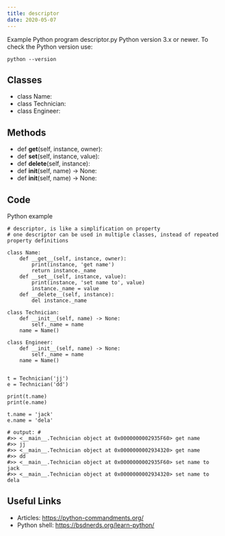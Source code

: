 ```yaml
---
title: descriptor
date: 2020-05-07
---
```

Example Python program descriptor.py
Python version 3.x or newer.
To check the Python version use:

    python --version


## Classes

* class Name:
* class Technician:
* class Engineer:

## Methods

* def __get__(self, instance, owner):
* def __set__(self, instance, value):
* def __delete__(self, instance):
* def __init__(self, name) -> None:
* def __init__(self, name) -> None:

## Code

Python example

    # descriptor, is like a simplification on property
    # one descriptor can be used in multiple classes, instead of repeated property definitions
    
    class Name:
        def __get__(self, instance, owner):
            print(instance, 'get name')
            return instance._name
        def __set__(self, instance, value):
            print(instance, 'set name to', value)
            instance._name = value
        def __delete__(self, instance):
            del instance._name
    
    class Technician:
        def __init__(self, name) -> None:
            self._name = name
        name = Name()
    
    class Engineer:
        def __init__(self, name) -> None:
            self._name = name
        name = Name()
    
    
    t = Technician('jj')
    e = Technician('dd')
    
    print(t.name)
    print(e.name)
    
    t.name = 'jack'
    e.name = 'dela'
    
    # output: #
    #>> <__main__.Technician object at 0x0000000002935F60> get name
    #>> jj
    #>> <__main__.Technician object at 0x0000000002934320> get name
    #>> dd
    #>> <__main__.Technician object at 0x0000000002935F60> set name to jack
    #>> <__main__.Technician object at 0x0000000002934320> set name to dela

## Useful Links

- Articles: https://python-commandments.org/
- Python shell: https://bsdnerds.org/learn-python/
